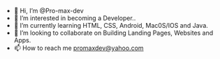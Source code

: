 - 👋 Hi, I’m @Pro-max-dev
- 👀 I’m interested in becoming a Developer..
- 🌱 I’m currently learning HTML, CSS, Android, Mac0S/IOS and Java.
- 💞️ I’m looking to collaborate on Building Landing Pages, Websites and Apps.
- 📫 How to reach me promaxdev@yahoo.com

<!---
Pro-max-dev/Pro-max-dev is a ✨ special ✨ repository because its `README.md` (this file) appears on your GitHub profile.
You can click the Preview link to take a look at your changes.
--->
